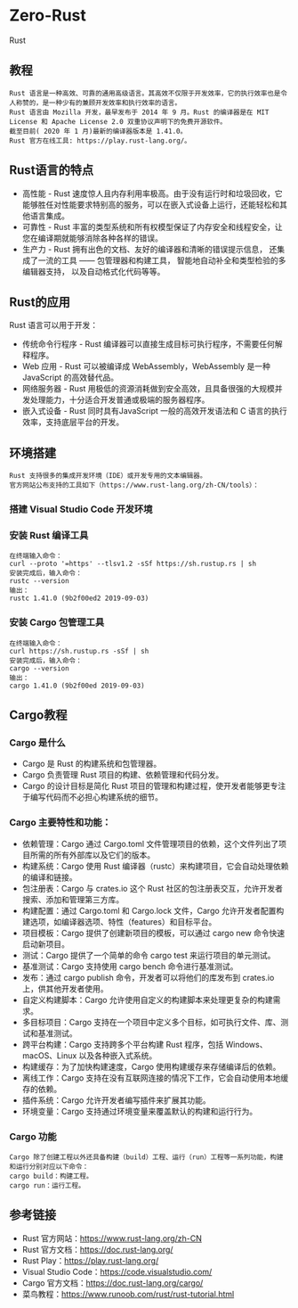 # Zero-Rust
Rust

## 教程
    Rust 语言是一种高效、可靠的通用高级语言。其高效不仅限于开发效率，它的执行效率也是令人称赞的，是一种少有的兼顾开发效率和执行效率的语言。
    Rust 语言由 Mozilla 开发，最早发布于 2014 年 9 月。Rust 的编译器是在 MIT License 和 Apache License 2.0 双重协议声明下的免费开源软件。
    截至目前( 2020 年 1 月)最新的编译器版本是 1.41.0。
    Rust 官方在线工具: https://play.rust-lang.org/。

## Rust语言的特点
- 高性能 - Rust 速度惊人且内存利用率极高。由于没有运行时和垃圾回收，它能够胜任对性能要求特别高的服务，可以在嵌入式设备上运行，还能轻松和其他语言集成。
- 可靠性 - Rust 丰富的类型系统和所有权模型保证了内存安全和线程安全，让您在编译期就能够消除各种各样的错误。
- 生产力 - Rust 拥有出色的文档、友好的编译器和清晰的错误提示信息， 还集成了一流的工具 —— 包管理器和构建工具， 智能地自动补全和类型检验的多编辑器支持， 以及自动格式化代码等等。

## Rust的应用
Rust 语言可以用于开发：
- 传统命令行程序 - Rust 编译器可以直接生成目标可执行程序，不需要任何解释程序。
- Web 应用 - Rust 可以被编译成 WebAssembly，WebAssembly 是一种 JavaScript 的高效替代品。
- 网络服务器 - Rust 用极低的资源消耗做到安全高效，且具备很强的大规模并发处理能力，十分适合开发普通或极端的服务器程序。
- 嵌入式设备 - Rust 同时具有JavaScript 一般的高效开发语法和 C 语言的执行效率，支持底层平台的开发。

## 环境搭建
    Rust 支持很多的集成开发环境（IDE）或开发专用的文本编辑器。
    官方网站公布支持的工具如下（https://www.rust-lang.org/zh-CN/tools）：
### 搭建 Visual Studio Code 开发环境

### 安装 Rust 编译工具
    在终端输入命令：
    curl --proto '=https' --tlsv1.2 -sSf https://sh.rustup.rs | sh
    安装完成后，输入命令：
    rustc --version
    输出：
    rustc 1.41.0 (9b2f00ed2 2019-09-03)

### 安装 Cargo 包管理工具
    在终端输入命令：
    curl https://sh.rustup.rs -sSf | sh
    安装完成后，输入命令：
    cargo --version
    输出：
    cargo 1.41.0 (9b2f00ed 2019-09-03)

## Cargo教程
### Cargo 是什么
- Cargo 是 Rust 的构建系统和包管理器。
- Cargo 负责管理 Rust 项目的构建、依赖管理和代码分发。
- Cargo 的设计目标是简化 Rust 项目的管理和构建过程，使开发者能够更专注于编写代码而不必担心构建系统的细节。
### Cargo 主要特性和功能：
- 依赖管理：Cargo 通过 Cargo.toml 文件管理项目的依赖，这个文件列出了项目所需的所有外部库以及它们的版本。
- 构建系统：Cargo 使用 Rust 编译器（rustc）来构建项目，它会自动处理依赖的编译和链接。
- 包注册表：Cargo 与 crates.io 这个 Rust 社区的包注册表交互，允许开发者搜索、添加和管理第三方库。
- 构建配置：通过 Cargo.toml 和 Cargo.lock 文件，Cargo 允许开发者配置构建选项，如编译器选项、特性（features）和目标平台。
- 项目模板：Cargo 提供了创建新项目的模板，可以通过 cargo new 命令快速启动新项目。
- 测试：Cargo 提供了一个简单的命令 cargo test 来运行项目的单元测试。
- 基准测试：Cargo 支持使用 cargo bench 命令进行基准测试。
- 发布：通过 cargo publish 命令，开发者可以将他们的库发布到 crates.io 上，供其他开发者使用。
- 自定义构建脚本：Cargo 允许使用自定义的构建脚本来处理更复杂的构建需求。
- 多目标项目：Cargo 支持在一个项目中定义多个目标，如可执行文件、库、测试和基准测试。
- 跨平台构建：Cargo 支持跨多个平台构建 Rust 程序，包括 Windows、macOS、Linux 以及各种嵌入式系统。
- 构建缓存：为了加快构建速度，Cargo 使用构建缓存来存储编译后的依赖。
- 离线工作：Cargo 支持在没有互联网连接的情况下工作，它会自动使用本地缓存的依赖。
- 插件系统：Cargo 允许开发者编写插件来扩展其功能。
- 环境变量：Cargo 支持通过环境变量来覆盖默认的构建和运行行为。

### Cargo 功能
    Cargo 除了创建工程以外还具备构建（build）工程、运行（run）工程等一系列功能，构建和运行分别对应以下命令：
    cargo build：构建工程。
    cargo run：运行工程。


## 参考链接
- Rust 官方网站：https://www.rust-lang.org/zh-CN
- Rust 官方文档：https://doc.rust-lang.org/
- Rust Play：https://play.rust-lang.org/
- Visual Studio Code：https://code.visualstudio.com/
- Cargo 官方文档：https://doc.rust-lang.org/cargo/
- 菜鸟教程：https://www.runoob.com/rust/rust-tutorial.html